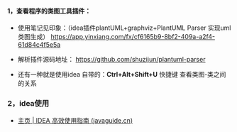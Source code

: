 
#### 1，查看程序的类图工具插件：
+ 使用笔记见印象：（idea插件plantUML+graphviz+PlantUML Parser 实现uml类图生成）
https://app.yinxiang.com/fx/cf6165b9-8bf2-409a-a2f4-61d84c4f5e5a

+ 解析插件源码地址：
https://github.com/shuzijun/plantuml-parser

+ 还有一种就是使用idea 自带的：**Ctrl+Alt+Shift+U**  快捷键 查看类图-类之间的关系

### 2，idea使用

+ [主页 | IDEA 高效使用指南 (javaguide.cn)](http://idea.javaguide.cn/)



